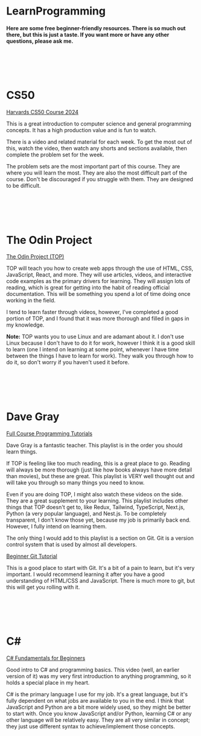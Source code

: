# LearnProgramming

#### Here are some free beginner-friendly resources. There is so much out there, but this is just a taste. If you want more or have any other questions, please ask me.

## <br><br>

# CS50

[Harvards CS50 Course 2024](https://cs50.harvard.edu/x/2024/) <br>

This is a great introduction to computer science and general programming concepts. It has a high production value and is fun to watch.

There is a video and related material for each week. To get the most out of this, watch the video, then watch any shorts and sections available, then complete the problem set for the week.

The problem sets are the most important part of this course. They are where you will learn the most. They are also the most difficult part of the course. Don't be discouraged if you struggle with them. They are designed to be difficult.

## <br><br>

# The Odin Project

[The Odin Project (TOP)](https://www.theodinproject.com/) <br>

TOP will teach you how to create web apps through the use of HTML, CSS, JavaScript, React, and more. They will use articles, videos, and interactive code examples as the primary drivers for learning. They will assign lots of reading, which is great for getting into the habit of reading official documentation. This will be something you spend a lot of time doing once working in the field.

I tend to learn faster through videos, however, I've completed a good portion of TOP, and I found that it was more thorough and filled in gaps in my knowledge.

**Note:** TOP wants you to use Linux and are adamant about it. I don't use Linux because I don't have to do it for work, however I think it is a good skill to learn (one I intend on learning at some point, whenever I have time between the things I have to learn for work). They walk you through how to do it, so don't worry if you haven't used it before.

## <br><br>

# Dave Gray

[Full Course Programming Tutorials](https://www.youtube.com/playlist?list=PL0Zuz27SZ-6M1Uopt6_VL3gf3cpMnwavm) <br>

Dave Gray is a fantastic teacher. This playlist is in the order you should learn things.

If TOP is feeling like too much reading, this is a great place to go. Reading will always be more thorough (just like how books always have more detail than movies), but these are great. This playlist is VERY well thought out and will take you through so many things you need to know.

Even if you are doing TOP, I might also watch these videos on the side. They are a great supplement to your learning. This playlist includes other things that TOP doesn't get to, like Redux, Tailwind, TypeScript, Next.js, Python (a very popular language), and Nest.js. To be completely transparent, I don't know those yet, because my job is primarily back end. However, I fully intend on learning them.

The only thing I would add to this playlist is a section on Git. Git is a version control system that is used by almost all developers.

[Beginner Git Tutorial](https://www.youtube.com/watch?v=CvUiKWv2-C0) <br>

This is a good place to start with Git. It's a bit of a pain to learn, but it's very important. I would recommend learning it after you have a good understanding of HTML/CSS and JavaScript. There is much more to git, but this will get you rolling with it.

## <br><br>

# C#

[C# Fundamentals for Beginners](https://www.youtube.com/watch?v=0QUgvfuKvWU&list=PLb4udlTNRMm5tdPc44p7gtftuyMlC9lNT) <br>

Good intro to C# and programming basics. This video (well, an earlier version of it) was my very first introduction to anything programming, so it holds a special place in my heart.

C# is the primary language I use for my job. It's a great language, but it's fully dependent on what jobs are available to you in the end. I think that JavaScript and Python are a bit more widely used, so they might be better to start with. Once you know JavaScript and/or Python, learning C# or any other language will be relatively easy. They are all very similar in concept; they just use different syntax to achieve/implement those concepts.

